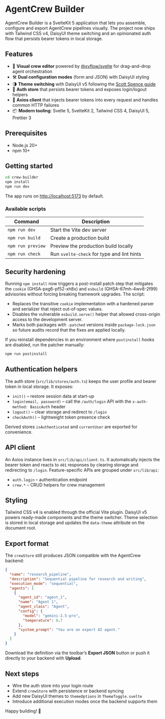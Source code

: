 # AgentCrew Builder

AgentCrew Builder is a SvelteKit 5 application that lets you assemble, configure and export AgentCrew pipelines visually. The project now ships with Tailwind CSS v4, DaisyUI theme switching and an opinionated auth flow that persists bearer tokens in local storage.

## Features

- 🧠 **Visual crew editor** powered by [@xyflow/svelte](https://xyflow.com/) for drag-and-drop agent orchestration
- 🛠️ **Dual configuration modes** (form and JSON) with DaisyUI styling
- 🌗 **Theme switching** with DaisyUI v5 following the [Scott Spence guide](https://scottspence.com/posts/theme-switching-in-sveltekit-updated-for-daisyui-v5-and-tailwind-v4)
- 🔐 **Auth store** that persists bearer tokens and exposes login/logout helpers
- 🔁 **Axios client** that injects bearer tokens into every request and handles common HTTP failures
- 📦 **Modern tooling**: Svelte 5, SvelteKit 2, Tailwind CSS 4, DaisyUI 5, Prettier 3

## Prerequisites

- Node.js 20+
- npm 10+

## Getting started

```bash
cd crew-builder
npm install
npm run dev
```

The app runs on <http://localhost:5173> by default.

### Available scripts

| Command          | Description                                |
| ---------------- | ------------------------------------------ |
| `npm run dev`    | Start the Vite dev server                  |
| `npm run build`  | Create a production build                  |
| `npm run preview`| Preview the production build locally       |
| `npm run check`  | Run `svelte-check` for type and lint hints |

## Security hardening

Running `npm install` now triggers a post-install patch step that mitigates the
`cookie` (GHSA-pxg6-pf52-xh8x) and `esbuild` (GHSA-67mh-4wv8-2f99) advisories
without forcing breaking framework upgrades. The script:

- Replaces the transitive `cookie` implementation with a hardened parser and
  serializer that reject out-of-spec values.
- Disables the vulnerable `esbuild.serve()` helper that allowed cross-origin
  access to the development server.
- Marks both packages with `-patched` versions inside `package-lock.json` so
  future audits record that the fixes are applied locally.

If you reinstall dependencies in an environment where `postinstall` hooks are
disabled, run the patcher manually:

```bash
npm run postinstall
```

## Authentication helpers

The auth store (`src/lib/stores/auth.ts`) keeps the user profile and bearer token in local storage. It exposes:

- `init()` – restore session data at start-up
- `login(email, password)` – call the `/auth/login` API with the `x-auth-method: BasicAuth` header
- `logout()` – clear storage and redirect to `/login`
- `checkAuth()` – lightweight token presence check

Derived stores `isAuthenticated` and `currentUser` are exported for convenience.

## API client

An Axios instance lives in `src/lib/api/client.ts`. It automatically injects the bearer token and reacts to `401` responses by clearing storage and redirecting to `/login`. Feature-specific APIs are grouped under `src/lib/api`:

- `auth.login` – authentication endpoint
- `crew.*` – CRUD helpers for crew management

## Styling

Tailwind CSS v4 is enabled through the official Vite plugin. DaisyUI v5 powers ready-made components and the theme switcher. Theme selection is stored in local storage and updates the `data-theme` attribute on the document root.

## Export format

The `crewStore` still produces JSON compatible with the AgentCrew backend:

```json
{
  "name": "research_pipeline",
  "description": "Sequential pipeline for research and writing",
  "execution_mode": "sequential",
  "agents": [
    {
      "agent_id": "agent_1",
      "name": "Agent 1",
      "agent_class": "Agent",
      "config": {
        "model": "gemini-2.5-pro",
        "temperature": 0.7
      },
      "system_prompt": "You are an expert AI agent."
    }
  ]
}
```

Download the definition via the toolbar’s **Export JSON** button or push it directly to your backend with **Upload**.

## Next steps

- Wire the auth store into your login route
- Extend `crewStore` with persistence or backend syncing
- Add new DaisyUI themes to `themeOptions` in `ThemeToggle.svelte`
- Introduce additional execution modes once the backend supports them

Happy building! 🦜
